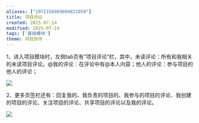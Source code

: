```yaml
---
aliases: ["1971150469694821059"]
title: 项目评论
created: 2025-07-14
modified: 2025-07-14
tags: ['基础模块']
theme: 项目协作
---
```


1、进入项目模块时，左侧tab页有“项目评论”栏，其中，未读评论：所有和我相关的未读项目评论。@我的评论：在评论中有@本人内容；他人的评论：参与项目的他人的评论；

![](4aac50daf20f7ca71fdb17a105597915.jpg)

2、更多页签栏还有：回复我的、我负责的项目的、我参与的项目的评论、我创建的项目的评论、关注项目的评论、共享项目的评论以及我的评论。

![](67f41cd9cde7b4973c797809fb64de0e.jpg)